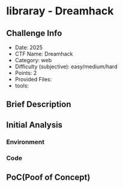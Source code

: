 # libraray - Dreamhack
## Challenge Info
- Date: 2025
- CTF Name: Dreamhack
- Category: web
- Difficulty (subjective): easy/medium/hard
- Points: 2
- Provided Files:
- tools:
## Brief Description
## Initial Analysis
### Environment
### Code

## PoC(Poof of Concept)
